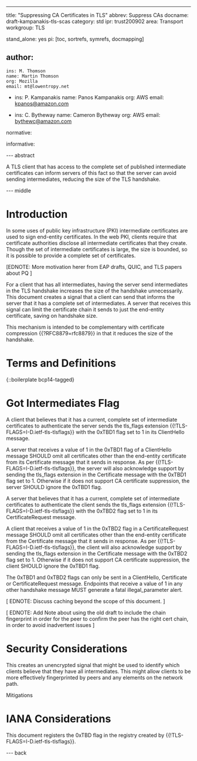 ---
title: "Suppressing CA Certificates in TLS"
abbrev: Suppress CAs
docname: draft-kampanakis-tls-scas 
category: std
ipr: trust200902
area: Transport
workgroup: TLS

stand_alone: yes
pi: [toc, sortrefs, symrefs, docmapping]

author:
  -
    ins: M. Thomson
    name: Martin Thomson
    org: Mozilla
    email: mt@lowentropy.net

  -
    ins: P. Kampanakis
    name: Panos Kampanakis
    org: AWS
    email: kpanos@amazon.com

  -
    ins: C. Bytheway 
    name: Cameron Bytheway
    org: AWS
    email: bythewc@amazon.com

normative:


informative:



--- abstract

A TLS client that has access to the complete set of published intermediate
certificates can inform servers of this fact so that the server can avoid
sending intermediates, reducing the size of the TLS handshake.


--- middle

# Introduction

In some uses of public key infrastructure (PKI) intermediate certificates are
used to sign end-entity certificates.  In the web PKI, clients require that
certificate authorities disclose all intermediate certificates that they
create.  Though the set of intermediate certificates is large, the size is
bounded, so it is possible to provide a complete set of certificates.

[EDNOTE: More motivation herer from EAP drafts, QUIC, and TLS papers about PQ ] 

For a client that has all intermediates, having the server send intermediates
in the TLS handshake increases the size of the handshake unnecessarily.  This
document creates a signal that a client can send that informs the server that
it has a complete set of intermediates.  A server that receives this signal can
limit the certificate chain it sends to just the end-entity certificate, saving
on handshake size.

This mechanism is intended to be complementary with certificate compression
{{?RFC8879=rfc8879}} in that it reduces the size
of the handshake.


# Terms and Definitions

{::boilerplate bcp14-tagged}


# Got Intermediates Flag

A client that believes that it has a current, complete set of intermediate
certificates to authenticate the server sends the tls_flags extension 
{{!TLS-FLAGS=I-D.ietf-tls-tlsflags}} with the 0xTBD1 flag set to 1 in 
its ClientHello message. 

A server that receives a value of 1 in the 0xTBD1 flag of a ClientHello
message SHOULD omit all certificates other than the end-entity certificate 
from its Certificate message that it sends in response. As per 
{{!TLS-FLAGS=I-D.ietf-tls-tlsflags}}, the server will also acknowledge 
support by sending the tls_flags extension in the Certificate message 
with the 0xTBD1 flag set to 1. Otherwise if it does not support CA 
certificate suppression, the server SHOULD ignore the 0xTBD1 flag. 

A server that believes that it has a current, complete set of intermediate
certificates to authenticate the client sends the tls_flags extension 
{{!TLS-FLAGS=I-D.ietf-tls-tlsflags}} with the 0xTBD2 flag set to 1 in 
its CertificateRequest message. 

A client that receives a value of 1 in the 0xTBD2 flag in a CertificateRequest 
message SHOULD omit all certificates other than the end-entity certificate 
from the Certificate message that it sends in response. As per 
{{!TLS-FLAGS=I-D.ietf-tls-tlsflags}}, the client will also acknowledge 
support by sending the tls_flags extension in the Certificate message 
with the 0xTBD2 flag set to 1. Otherwise if it does not support CA 
certificate suppression, the client SHOULD ignore the 0xTBD1 flag. 

The 0xTBD1 and 0xTBD2 flags can only be sent in a ClientHello, Certificate 
or CertificateRequest message. Endpoints that receive a value of 1 in 
any other handshake message MUST generate a fatal illegal_parameter alert.

[ EDNOTE: Discuss caching  beyond the scope of this document. ]

[ EDNOTE: Add Note about using the old draft to include the chain fingerprint in order for the peer to confirm the peer has the right cert chain, in order to avoid inadvertent issues ] 

# Security Considerations

This creates an unencrypted signal that might be used to identify which clients
believe that they have all intermediates.  This might allow clients to be more
effectively fingerprinted by peers and any elements on the network path.

Mitigations 


# IANA Considerations

This document registers the 0xTBD flag in the registry created by
{{!TLS-FLAGS=I-D.ietf-tls-tlsflags}}.


--- back

